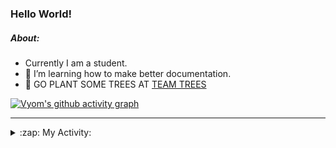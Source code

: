 ### Hello World!

##### About:
- Currently I am a student.
- 🌱 I’m learning how to make better documentation.
- 🌱 GO PLANT SOME TREES AT [TEAM TREES](https://teamtrees.org/)

[![Vyom's github activity graph](https://activity-graph.herokuapp.com/graph?username=Vyvy-vi)](https://github.com/ashutosh00710/github-readme-activity-graph)

---
<details>
  <summary>:zap: My Activity:</summary>
  
<!--START_SECTION:waka-->
![Code Time](http://img.shields.io/badge/Code%20Time-971%20hrs%2022%20mins-blue)

**I'm a Night 🦉** 

```text
🌞 Morning    97 commits     ███░░░░░░░░░░░░░░░░░░░░░░   13.7% 
🌆 Daytime    174 commits    ██████░░░░░░░░░░░░░░░░░░░   24.58% 
🌃 Evening    229 commits    ████████░░░░░░░░░░░░░░░░░   32.34% 
🌙 Night      208 commits    ███████░░░░░░░░░░░░░░░░░░   29.38%

```
📅 **I'm Most Productive on Sunday** 

```text
Monday       100 commits    ███░░░░░░░░░░░░░░░░░░░░░░   14.12% 
Tuesday      115 commits    ████░░░░░░░░░░░░░░░░░░░░░   16.24% 
Wednesday    89 commits     ███░░░░░░░░░░░░░░░░░░░░░░   12.57% 
Thursday     104 commits    ███░░░░░░░░░░░░░░░░░░░░░░   14.69% 
Friday       107 commits    ███░░░░░░░░░░░░░░░░░░░░░░   15.11% 
Saturday     76 commits     ██░░░░░░░░░░░░░░░░░░░░░░░   10.73% 
Sunday       117 commits    ████░░░░░░░░░░░░░░░░░░░░░   16.53%

```


📊 **This Week I Spent My Time On** 

```text
🔥 Editors: 
VS Code                  17 hrs 3 mins       █████████████████████████   100.0%

🐱‍💻 Projects: 
attendance-management-sys12 hrs 49 mins      ██████████████████░░░░░░░   75.21% 
CSF                      4 hrs 13 mins       ██████░░░░░░░░░░░░░░░░░░░   24.79% 
praise                   0 secs              ░░░░░░░░░░░░░░░░░░░░░░░░░   0.01%

```


 Last Updated on 18/11/2022 16:04:39 UTC
<!--END_SECTION:waka-->
</details>
